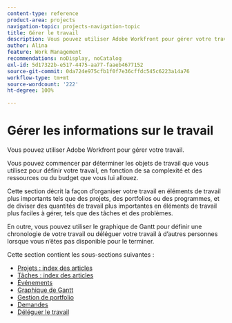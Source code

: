 ```yaml
---
content-type: reference
product-area: projects
navigation-topic: projects-navigation-topic
title: Gérer le travail
description: Vous pouvez utiliser Adobe Workfront pour gérer votre travail. Vous pouvez commencer par déterminer les objets de travail que vous utilisez pour définir votre travail, en fonction de sa complexité et des ressources ou du budget que vous lui allouez. Cette section décrit la façon d’organiser votre travail en éléments de travail plus importants tels que des projets, des portfolios ou des programmes, et de diviser des quantités de travail plus importantes en éléments de travail plus faciles à gérer, tels que des tâches et des problèmes. En outre, vous pouvez utiliser le graphique de Gantt pour définir une chronologie de votre travail ou déléguer votre travail à d’autres personnes lorsque vous n’êtes pas disponible pour le terminer.
author: Alina
feature: Work Management
recommendations: noDisplay, noCatalog
exl-id: 5d17322b-e517-4475-aa77-faaeb4677152
source-git-commit: 0da724e975cfb1f0f7e36cffdc545c6223a14a76
workflow-type: tm+mt
source-wordcount: '222'
ht-degree: 100%

---
```


# Gérer les informations sur le travail

Vous pouvez utiliser Adobe Workfront pour gérer votre travail.

Vous pouvez commencer par déterminer les objets de travail que vous utilisez pour définir votre travail, en fonction de sa complexité et des ressources ou du budget que vous lui allouez.

Cette section décrit la façon d’organiser votre travail en éléments de travail plus importants tels que des projets, des portfolios ou des programmes, et de diviser des quantités de travail plus importantes en éléments de travail plus faciles à gérer, tels que des tâches et des problèmes.


En outre, vous pouvez utiliser le graphique de Gantt pour définir une chronologie de votre travail ou déléguer votre travail à d’autres personnes lorsque vous n’êtes pas disponible pour le terminer.

Cette section contient les sous-sections suivantes :

* [Projets : index des articles](../manage-work/projects/projects-overview.md)
* [Tâches : index des articles](../manage-work/tasks/tasks-overview.md)
* [Événements](../manage-work/issues/issues-overview.md)
* [Graphique de Gantt](../manage-work/gantt-chart/the-gantt-chart.md)
* [Gestion de portfolio](../manage-work/portfolios/portfolio-management-overview.md)
* [Demandes](../manage-work/requests/requests-overview.md)
* [Déléguer le travail](../manage-work/delegate-work/delegate-work.md)
